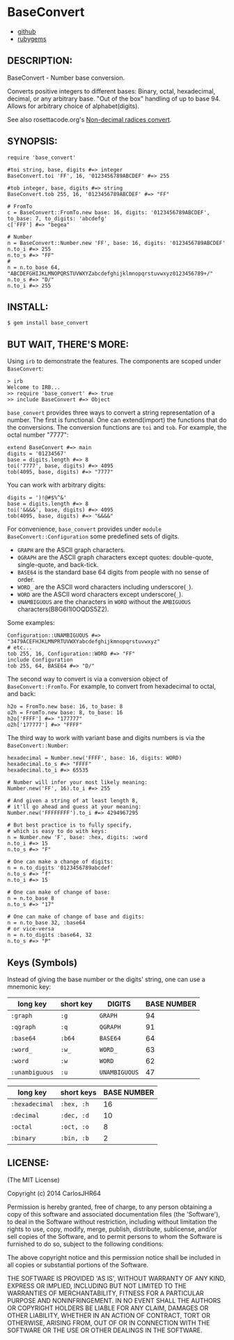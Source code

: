 # BaseConvert

* [github](https://www.github.com/carlosjhr64/base_convert)
* [rubygems](https://rubygems.org/gems/base_convert)

## DESCRIPTION:

BaseConvert - Number base conversion.

Converts positive integers to different bases:
Binary, octal, hexadecimal, decimal, or any arbitrary base.
"Out of the box" handling of up to base 94.
Allows for arbitrary choice of alphabet(digits).

See also rosettacode.org's [Non-decimal radices convert](http://rosettacode.org/wiki/Non-decimal_radices/Convert).

## SYNOPSIS:

    require 'base_convert'

    #toi string, base, digits #=> integer
    BaseConvert.toi 'FF', 16, '0123456789ABCDEF' #=> 255

    #tob integer, base, digits #=> string
    BaseConvert.tob 255, 16, '0123456789ABCDEF' #=> "FF"

    # FromTo
    c = BaseConvert::FromTo.new base: 16, digits: '0123456789ABCDEF', to_base: 7, to_digits: 'abcdefg'
    c['FFF'] #=> "begea"

    # Number
    n = BaseConvert::Number.new 'FF', base: 16, digits: '0123456789ABCDEF'
    n.to_i #=> 255
    n.to_s #=> "FF"
    #
    n = n.to_base 64, "ABCDEFGHIJKLMNOPQRSTUVWXYZabcdefghijklmnopqrstuvwxyz0123456789+/"
    n.to_s #=> "D/"
    n.to_i #=> 255

## INSTALL:

    $ gem install base_convert

## BUT WAIT, THERE'S MORE:

Using `irb` to demonstrate the features.
The components are scoped under `BaseConvert`:

    > irb
    Welcome to IRB...
    >> require 'base_convert' #=> true
    >> include BaseConvert #=> Object

`base_convert` provides three ways to convert a string representation of a number.
The first is functional.  One can extend(import) the functions that do the conversions.
The conversion functions are `toi` and `tob`.
For example, the octal number "7777":

    extend BaseConvert #=> main
    digits = '01234567'
    base = digits.length #=> 8
    toi('7777', base, digits) #=> 4095
    tob(4095, base, digits) #=> "7777"

You can work with arbitrary digits:

    digits = ')!@#$%^&'
    base = digits.length #=> 8
    toi('&&&&', base, digits) #=> 4095
    tob(4095, base, digits) #=> "&&&&"

For convenience, `base_convert` provides under `module BaseConvert::Configuration` some predefined sets of digits.

* `GRAPH` are the ASCII graph characters.
* `QGRAPH` are the ASCII graph characters except quotes: double-quote, single-quote, and back-tick.
* `BASE64` is the standard base 64 digits from people with no sense of order.
* `WORD_` are the ASCII word characters including underscore(`_`).
* `WORD` are the ASCII word characters except underscore(`_`).
* `UNAMBIGUOUS` are the characters in `WORD` without the `AMBIGUOUS` characters(B8G6I1l0OQDS5Z2).

Some examples:

    Configuration::UNAMBIGUOUS #=> "3479ACEFHJKLMNPRTUVWXYabcdefghijkmnopqrstuvwxyz"
    # etc...
    tob 255, 16, Configuration::WORD #=> "FF"
    include Configuration
    tob 255, 64, BASE64 #=> "D/"

The second way to convert is via a conversion object of `BaseConvert::FromTo`.
For example, to convert from hexadecimal to octal, and back:

    h2o = FromTo.new base: 16, to_base: 8
    o2h = FromTo.new base: 8, to_base: 16
    h2o['FFFF'] #=> "177777"
    o2h['177777'] #=> "FFFF"

The third way to work with variant base and digits numbers is via the `BaseConvert::Number`:

    hexadecimal = Number.new('FFFF', base: 16, digits: WORD)
    hexadecimal.to_s #=> "FFFF"
    hexadecimal.to_i #=> 65535

    # Number will infer your most likely meaning:
    Number.new('FF', 16).to_i #=> 255

    # And given a string of at least length 8,
    # it'll go ahead and guess at your meaning:
    Number.new('FFFFFFFF').to_i #=> 4294967295

    # But best practice is to fully specify,
    # which is easy to do with keys:
    n = Number.new 'F', base: :hex, digits: :word
    n.to_i #=> 15
    n.to_s #=> "F"

    # One can make a change of digits:
    n = n.to_digits '0123456789abcdef'
    n.to_s #=> "f"
    n.to_i #=> 15

    # One can make of change of base:
    n = n.to_base 8
    n.to_s #=> "17"

    # One can make of change of base and digits:
    n = n.to_base 32, :base64
    # or vice-versa
    n = n.to_digits :base64, 32
    n.to_s #=> "P"

## Keys (Symbols)

Instead of giving the base number or the digits' string,
one can use a mnemonic key:

| long key       | short key | DIGITS        | BASE NUMBER |
| -------------- | --------- | ------------- | ----------- |
| `:graph`       | `:g`      | `GRAPH`       | 94          |
| `:qgraph`      | `:q`      | `QGRAPH`      | 91          |
| `:base64`      | `:b64`    | `BASE64`      | 64          |
| `:word_`       | `:w_`     | `WORD_`       | 63          |
| `:word`        | `:w`      | `WORD`        | 62          |
| `:unambiguous` | `:u`      | `UNAMBIGUOUS` | 47          |

| long key       | short keys | BASE NUMBER |
| -------------- | ---------- | ----------- |
| `:hexadecimal` | `:hex, :h` | 16          |
| `:decimal`     | `:dec, :d` | 10          |
| `:octal`       | `:oct, :o` |  8          |
| `:binary`      | `:bin, :b` |  2          |

## LICENSE:

(The MIT License)

Copyright (c) 2014 CarlosJHR64

Permission is hereby granted, free of charge, to any person obtaining
a copy of this software and associated documentation files (the
'Software'), to deal in the Software without restriction, including
without limitation the rights to use, copy, modify, merge, publish,
distribute, sublicense, and/or sell copies of the Software, and to
permit persons to whom the Software is furnished to do so, subject to
the following conditions:

The above copyright notice and this permission notice shall be
included in all copies or substantial portions of the Software.

THE SOFTWARE IS PROVIDED 'AS IS', WITHOUT WARRANTY OF ANY KIND,
EXPRESS OR IMPLIED, INCLUDING BUT NOT LIMITED TO THE WARRANTIES OF
MERCHANTABILITY, FITNESS FOR A PARTICULAR PURPOSE AND NONINFRINGEMENT.
IN NO EVENT SHALL THE AUTHORS OR COPYRIGHT HOLDERS BE LIABLE FOR ANY
CLAIM, DAMAGES OR OTHER LIABILITY, WHETHER IN AN ACTION OF CONTRACT,
TORT OR OTHERWISE, ARISING FROM, OUT OF OR IN CONNECTION WITH THE
SOFTWARE OR THE USE OR OTHER DEALINGS IN THE SOFTWARE.
